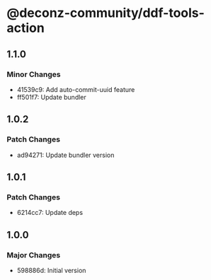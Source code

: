 # @deconz-community/ddf-tools-action

## 1.1.0

### Minor Changes

- 41539c9: Add auto-commit-uuid feature
- ff501f7: Update bundler

## 1.0.2

### Patch Changes

- ad94271: Update bundler version

## 1.0.1

### Patch Changes

- 6214cc7: Update deps

## 1.0.0

### Major Changes

- 598886d: Initial version
